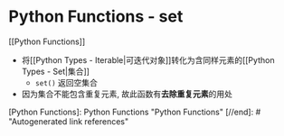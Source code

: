 # Python Functions - set

[[Python Functions]]

* 将[[Python Types - Iterable|可迭代对象]]转化为含同样元素的[[Python Types - Set|集合]]
    * `set()` 返回空集合
* 因为集合不能包含重复元素, 故此函数有**去除重复元素**的用处

[//begin]: # "Autogenerated link references for markdown compatibility"
[Python Functions]: Python Functions "Python Functions"
[//end]: # "Autogenerated link references"